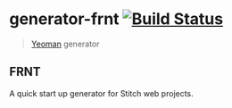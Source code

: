 # generator-frnt [![Build Status](https://secure.travis-ci.org/nathanaelphilip/generator-frnt.png?branch=master)](https://travis-ci.org/nathanaelphilip/generator-frnt)

> [Yeoman](http://yeoman.io) generator


## FRNT

A quick start up generator for Stitch web projects.
